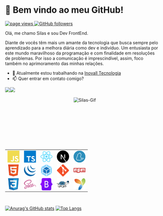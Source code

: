 # 👋 Bem vindo ao meu GitHub!

<p align="left">
  <a href="https://github.com/silasmasay">
    <img src="https://komarev.com/ghpvc/?username=silasmasay" alt="page views" />
  </a>
  <a href="https://github.com/silasmasay?tab=followers">
    <img alt="GitHub followers" src="https://img.shields.io/github/followers/silasmasay?color=green&logo=github">
  </a>
</p>

Olá, me chamo Silas e sou Dev FrontEnd.

Diante de vocês têm mais um amante da tecnologia que busca sempre pelo aprendizado para a melhora diária como dev e indivíduo. Um entusiasta por este mundo maravilhoso da programação e com finalidade em resoluções de problemas. Por isso a comunicação é imprescindível, assim, foco também no aprimoramento das minhas relações.

- 🔭 Atualmente estou trabalhando na <a target="_blank" href="https://www.inovall.com.br/beta/index.php">Inovall Tecnologia</a>
- 📫 Quer entrar em contato comigo? 

<a href="https://www.linkedin.com/in/silas-masay-892b74167/" target="_blank"><img src="https://img.shields.io/badge/-LinkedIn-%230077B5?style=for-the-badge&logo=linkedin&logoColor=white" target="_blank"></a><a href="mailto:silasmasay19@gmail.com"><img src="https://img.shields.io/badge/-Gmail-%23333?style=for-the-badge&logo=gmail&logoColor=white" target="_blank"></a>

<img align="right" alt="Silas-Gif" height="170" width="280" src="https://media3.giphy.com/media/aNeyXVMrED6fUO1Exy/giphy.gif">

<table>
  <tbody>
    <tr>
      <td><img align="center" title="javascript" alt="Silas-Js" height="40" width="40" src="https://raw.githubusercontent.com/devicons/devicon/master/icons/javascript/javascript-plain.svg"></td>
      <td><img align="center" title="typescript" alt="Silas-Ts" height="40" width="40" src="https://raw.githubusercontent.com/devicons/devicon/master/icons/typescript/typescript-plain.svg"></td>
      <td><img align="center" title="react.js" alt="Silas-React" height="40" width="40" src="https://raw.githubusercontent.com/devicons/devicon/master/icons/react/react-original.svg"></td>
      <td><img align="center" title="next.js" alt="Silas-Nextjs" height="40" width="40" src="https://raw.githubusercontent.com/devicons/devicon/master/icons/nextjs/nextjs-original.svg"></td>
      <td><img align="center" title="yarn" alt="Silas-Yarn" height="40" width="40" src="https://raw.githubusercontent.com/devicons/devicon/master/icons/yarn/yarn-original.svg"></td>
    </tr>
    <tr>  
      <td><img align="center" title="html" alt="Silas-HTML" height="40" width="40" src="https://raw.githubusercontent.com/devicons/devicon/master/icons/html5/html5-original.svg"></td>
      <td><img align="center" title="jquery" alt="Silas-Jquery" height="40" width="40" src="https://raw.githubusercontent.com/devicons/devicon/master/icons/jquery/jquery-original.svg"></td>
      <td><img align="center" title="webpack" alt="Silas-Webpack" height="40" width="40" src="https://raw.githubusercontent.com/devicons/devicon/master/icons/webpack/webpack-original.svg"></td>
      <td><img align="center" title="git" alt="Silas-Git" height="40" width="40" src="https://raw.githubusercontent.com/devicons/devicon/master/icons/git/git-original.svg"></td>
      <td><img align="center" title="npm" alt="Silas-NPM" height="40" width="40" src="https://raw.githubusercontent.com/devicons/devicon/master/icons/npm/npm-original-wordmark.svg"></td>
    </tr>
    <tr>
      <td><img align="center" title="css" alt="Silas-CSS" height="40" width="40" src="https://raw.githubusercontent.com/devicons/devicon/master/icons/css3/css3-original.svg"></td>
      <td><img align="center" title="sass" alt="Silas-SASS" height="40" width="40" src="https://raw.githubusercontent.com/devicons/devicon/master/icons/sass/sass-original.svg"></td>
      <td><img align="center" title="bootstrap" alt="Silas-Bootstrap" height="40" width="40" src="https://raw.githubusercontent.com/devicons/devicon/master/icons/bootstrap/bootstrap-original.svg"></td>
      <td><img align="center" title="tortoise svn" alt="Silas-SVN" height="40" width="40" src="https://raw.githubusercontent.com/devicons/devicon/master/icons/tortoisegit/tortoisegit-original.svg"></td>
      <td><img align="center" title="yii" alt="Silas-Yii" height="40" width="40" src="https://raw.githubusercontent.com/devicons/devicon/master/icons/yii/yii-original.svg"></td>
    </tr>
  </tbody>
</table>

<br>

[![Anurag's GitHub stats](https://github-readme-stats.vercel.app/api?username=silasmasay&show_icons=true&locale=pt-br&theme=vue)](https://github.com/anuraghazra/github-readme-stats)
[![Top Langs](https://github-readme-stats.vercel.app/api/top-langs/?username=silasmasay&layout=compact&locale=pt-br&theme=vue)](https://github.com/anuraghazra/github-readme-stats)
